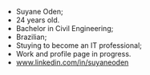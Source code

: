 - Suyane Oden;
- 24 years old. 
- Bachelor in Civil Engineering;
- Brazilian;
- Stuying to become an IT professional;
- Work and profile page in progress. 
- www.linkedin.com/in/suyaneoden
